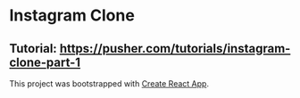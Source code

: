 # Instagram Clone

## Tutorial: https://pusher.com/tutorials/instagram-clone-part-1

This project was bootstrapped with [Create React App](https://github.com/facebook/create-react-app).